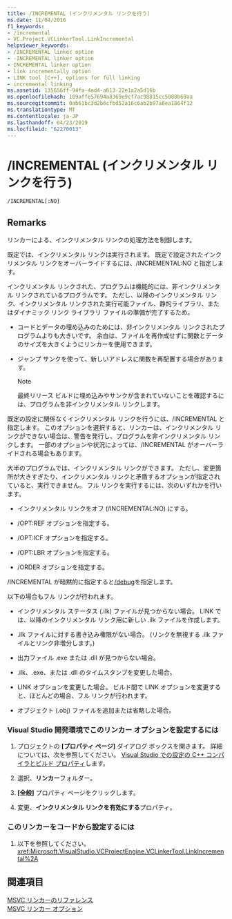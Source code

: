 ```yaml
---
title: /INCREMENTAL (インクリメンタル リンクを行う)
ms.date: 11/04/2016
f1_keywords:
- /incremental
- VC.Project.VCLinkerTool.LinkIncremental
helpviewer_keywords:
- /INCREMENTAL linker option
- -INCREMENTAL linker option
- INCREMENTAL linker option
- link incrementally option
- LINK tool [C++], options for full linking
- incremental linking
ms.assetid: 135656ff-94fa-4ad4-a613-22e1a2a5d16b
ms.openlocfilehash: 189affe57694a8369e9cf7ac98815cc5888b69aa
ms.sourcegitcommit: 0ab61bc3d2b6cfbd52a16c6ab2b97a8ea1864f12
ms.translationtype: MT
ms.contentlocale: ja-JP
ms.lasthandoff: 04/23/2019
ms.locfileid: "62270013"
---
```

# <a name="incremental-link-incrementally"></a>/INCREMENTAL (インクリメンタル リンクを行う)

```
/INCREMENTAL[:NO]
```

## <a name="remarks"></a>Remarks

リンカーによる、インクリメンタル リンクの処理方法を制御します。

既定では、インクリメンタル リンクは実行されます。 既定で設定されたインクリメンタル リンクをオーバーライドするには、/INCREMENTAL:NO と指定します。

インクリメンタル リンクされた、プログラムは機能的には、非インクリメンタル リンクされているプログラムです。 ただし、以降のインクリメンタル リンク、インクリメンタル リンクされた実行可能ファイル、静的ライブラリ、またはダイナミック リンク ライブラリ ファイルの準備が完了するため。

- コードとデータの埋め込みのためには、非インクリメンタル リンクされたプログラムよりも大きいです。 余白は、ファイルを再作成せずに関数とデータのサイズを大きくようにリンカーを使用できます。

- ジャンプ サンクを使って、新しいアドレスに関数を再配置する場合があります。

   > [!NOTE]
   > 最終リリース ビルドに埋め込みやサンクが含まれていないことを確認するには、プログラムを非インクリメンタル リンクします。

既定の設定に関係なくインクリメンタル リンクを行うには、/INCREMENTAL と指定します。 このオプションを選択すると、リンカーは、インクリメンタル リンクができない場合は、警告を発行し、プログラムを非インクリメンタル リンクします。 一部のオプションや状況によっては、/INCREMENTAL がオーバーライドされる場合もあります。

大半のプログラムでは、インクリメンタル リンクができます。 ただし、変更箇所が大きすぎたり、インクリメンタル リンクと矛盾するオプションが指定されていると、実行できません。 フル リンクを実行するには、次のいずれかを行います。

- インクリメンタル リンクをオフ (/INCREMENTAL:NO) にする。

- /OPT:REF オプションを指定する。

- /OPT:ICF オプションを指定する。

- /OPT:LBR オプションを指定する。

- /ORDER オプションを指定する。

/INCREMENTAL が暗黙的に指定すると[/debug](debug-generate-debug-info.md)を指定します。

以下の場合もフル リンクが行われます。

- インクリメンタル ステータス (.ilk) ファイルが見つからない場合。 LINK では、以降のインクリメンタル リンク用に新しい .ilk ファイルを作成します。

- .ilk ファイルに対する書き込み権限がない場合。 (リンクを無視する .ilk ファイルとリンク非増分します。)

- 出力ファイル .exe または .dll が見つからない場合。

- .ilk、.exe、または .dll のタイムスタンプを変更した場合。

- LINK オプションを変更した場合。 ビルド間で LINK オプションを変更すると、ほとんどの場合、フル リンクが行われます。

- オブジェクト (.obj) ファイルを追加または省略した場合。

### <a name="to-set-this-linker-option-in-the-visual-studio-development-environment"></a>Visual Studio 開発環境でこのリンカー オプションを設定するには

1. プロジェクトの **[プロパティ ページ]** ダイアログ ボックスを開きます。 詳細については、次を参照してください。 [Visual Studio での設定の C++ コンパイラとビルド プロパティ](../working-with-project-properties.md)します。

1. 選択、**リンカー**フォルダー。

1. **[全般]** プロパティ ページをクリックします。

1. 変更、**インクリメンタル リンクを有効にする**プロパティ。

### <a name="to-set-this-linker-option-programmatically"></a>このリンカーをコードから設定するには

1. 以下を参照してください。<xref:Microsoft.VisualStudio.VCProjectEngine.VCLinkerTool.LinkIncremental%2A>

## <a name="see-also"></a>関連項目

[MSVC リンカーのリファレンス](linking.md)<br/>
[MSVC リンカー オプション](linker-options.md)
